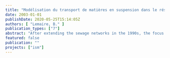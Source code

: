 ```yaml
---
title: "Modélisation du transport de matières en suspension dans le réseau d’assainissement de Berlin"
date: 2003-01-01
publishDate: 2020-05-25T15:14:05Z
authors: [ "Lemaire, B." ]
publication_types: ["7"]
abstract: "After extending the sewage networks in the 1990s, the focus is now on reducing the overflows from combined sewers in storm weather, which create serious problems (fish death, beach closure, etc.). To protect the particularly sensitive surface waters of Berlin, on whose quality the drinking water supply inderectly depends, KompetenzZentrum Wasser Berlin, on behalf of Berliner Wasserbetriebe and Veolia Water, realises the project Integrated Sewage Management. In-pipe storage of combined waters during storm weather is tested on the basis of a model of the whole sewage system. But slowing the flow causes the suspended load to sediment, thus its transport in the network has to be simulated. This report presents a short review of sediment transport in fluvial hydraulics and in urban drainage, as well as an application on a small storm water network with software InfoWorks CS 4.5."
featured: false
publication: ""
projects: ["ism"]
---
```


